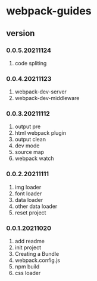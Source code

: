 # webpack-guides

## version
### 0.0.5.20211124
1. code spliting

### 0.0.4.20211123
1. webpack-dev-server
2. webpack-dev-middleware

### 0.0.3.20211112
1. output pre
2. html webpack plugin
3. output clean
4. dev mode
5. source map
6. webpack watch

### 0.0.2.20211111
1. img loader
2. font loader
3. data loader
4. other data loader
5. reset project

### 0.0.1.20211020
1. add readme
2. init project
3. Creating a Bundle
4. webpack.config.js
5. npm build
6. css loader

